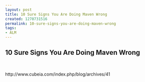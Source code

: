 ```yaml
---
layout: post
title: 10 Sure Signs You Are Doing Maven Wrong
created: 1270731516
permalink: 10-sure-signs-you-are-doing-maven-wrong
tags:
- ALM
---
```

<h2>10 Sure Signs You Are Doing Maven Wrong</h2>
<p>&nbsp;</p>
<p>http://www.cubeia.com/index.php/blog/archives/41</p>
<p>&nbsp;</p>
